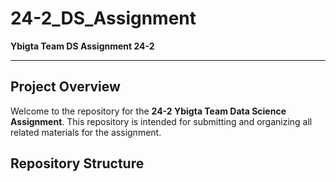 # 24-2_DS_Assignment

**Ybigta Team DS Assignment 24-2**

---

## Project Overview

Welcome to the repository for the **24-2 Ybigta Team Data Science Assignment**. This repository is intended for submitting and organizing all related materials for the assignment.

## Repository Structure
